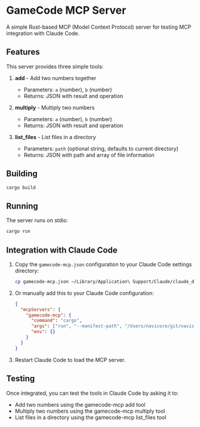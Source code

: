 # GameCode MCP Server

A simple Rust-based MCP (Model Context Protocol) server for testing MCP integration with Claude Code.

## Features

This server provides three simple tools:

1. **add** - Add two numbers together
   - Parameters: `a` (number), `b` (number)
   - Returns: JSON with result and operation

2. **multiply** - Multiply two numbers
   - Parameters: `a` (number), `b` (number)
   - Returns: JSON with result and operation

3. **list_files** - List files in a directory
   - Parameters: `path` (optional string, defaults to current directory)
   - Returns: JSON with path and array of file information

## Building

```bash
cargo build
```

## Running

The server runs on stdio:

```bash
cargo run
```

## Integration with Claude Code

1. Copy the `gamecode-mcp.json` configuration to your Claude Code settings directory:
   ```bash
   cp gamecode-mcp.json ~/Library/Application\ Support/Claude/claude_desktop_config.json
   ```

2. Or manually add this to your Claude Code configuration:
   ```json
   {
     "mcpServers": {
       "gamecode-mcp": {
         "command": "cargo",
         "args": ["run", "--manifest-path", "/Users/navicore/git/navicore/gamecode-mcp/Cargo.toml"],
         "env": {}
       }
     }
   }
   ```

3. Restart Claude Code to load the MCP server.

## Testing

Once integrated, you can test the tools in Claude Code by asking it to:
- Add two numbers using the gamecode-mcp add tool
- Multiply two numbers using the gamecode-mcp multiply tool
- List files in a directory using the gamecode-mcp list_files tool